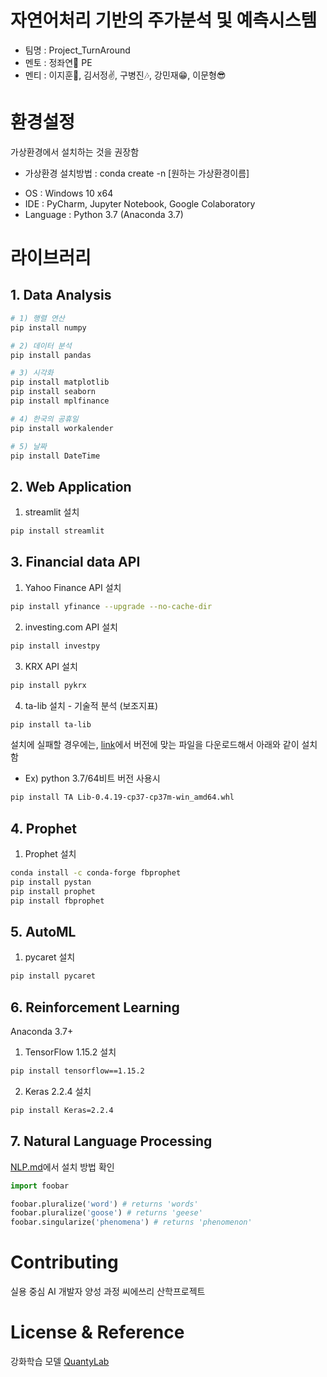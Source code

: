 # 자연어처리 기반의 주가분석 및 예측시스템
- 팀명 : Project_TurnAround
- 멘토 : 정좌연🗽 PE 
- 멘티 : 이지훈👤, 김서정✌, 구병진🎶, 강민재😁, 이문형😎

# 환경설정
가상환경에서 설치하는 것을 권장함
* 가상환경 설치방법 : conda create -n [원하는 가상환경이름]
- OS : Windows 10 x64
- IDE : PyCharm, Jupyter Notebook, Google Colaboratory
- Language : Python 3.7 (Anaconda 3.7)

# 라이브러리
## 1. Data Analysis
```bash
# 1) 행렬 연산
pip install numpy

# 2) 데이터 분석
pip install pandas

# 3) 시각화
pip install matplotlib
pip install seaborn
pip install mplfinance

# 4) 한국의 공휴일
pip install workalender

# 5) 날짜
pip install DateTime
```

## 2. Web Application
1) streamlit 설치
```bash
pip install streamlit
```

## 3. Financial data API
1) Yahoo Finance API 설치
```bash
pip install yfinance --upgrade --no-cache-dir
```

2) investing.com API 설치
```bash
pip install investpy
```

3) KRX API 설치
```bash
pip install pykrx
```

4) ta-lib 설치 - 기술적 분석 (보조지표)
```bash
pip install ta-lib
```
설치에 실패할 경우에는, [link](https://www.lfd.uci.edu/~gohlke/pythonlibs/#ta-lib)에서 버전에 맞는 파일을 다운로드해서 아래와 같이 설치함
- Ex) python 3.7/64비트 버전 사용시
```bash
pip install TA Lib‑0.4.19‑cp37‑cp37m‑win_amd64.whl
```

## 4. Prophet
1) Prophet 설치
```bash
conda install -c conda-forge fbprophet
pip install pystan
pip install prophet
pip install fbprophet
```

## 5. AutoML
1) pycaret 설치
```bash
pip install pycaret
```

## 6. Reinforcement Learning
Anaconda 3.7+
1) TensorFlow 1.15.2 설치
```bash
pip install tensorflow==1.15.2
```

2) Keras 2.2.4 설치
```bash
pip install Keras=2.2.4
```

## 7. Natural Language Processing
[NLP.md](https://github.com/ejihoon6065/Project_TurnAround/blob/master/NLP/ReadMe.md)에서 설치 방법 확인

```python
import foobar

foobar.pluralize('word') # returns 'words'
foobar.pluralize('goose') # returns 'geese'
foobar.singularize('phenomena') # returns 'phenomenon'
```

# Contributing
실용 중심 AI 개발자 양성 과정 씨에쓰리 산학프로젝트

# License & Reference
강화학습 모델 [QuantyLab](https://github.com/quantylab/rltrader)
